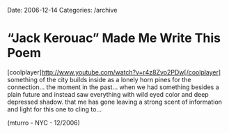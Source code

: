 Date: 2006-12-14
Categories: /archive

# “Jack Kerouac” Made Me Write This Poem

[coolplayer]http://www.youtube.com/watch?v=r4z8Zvo2PDw[/coolplayer]
something of the city builds inside as a lonely horn pines for the connection... the moment in the past... when we had something besides a plain future and instead saw everything with wild eyed color and deep depressed shadow. that me has gone leaving a strong scent of information and light for this one to cling to...

(mturro - NYC - 12/2006)

